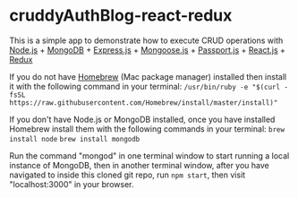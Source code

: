 # cruddyAuthBlog-react-redux

This is a simple app to demonstrate how to execute CRUD operations with <a href="http://nodejs.org/api/synopsis.html">Node.js</a> + <a href="http://docs.mongodb.org">MongoDB</a> + <a href="http://expressjs.com/en/4x/api.html">Express.js</a> + <a href="http://mongoosejs.com/docs/guide.html">Mongoose.js</a> + <a href="http://passportjs.org/docs/overview">Passport.js</a> + <a href="https://facebook.github.io/react/docs/getting-started.html">React.js</a> + <a href="http://redux.js.org/index.html">Redux</a>

If you do not have <a href="http://brew.sh/">Homebrew</a> (Mac package manager) installed then install it with the following command in your terminal:
    `/usr/bin/ruby -e "$(curl -fsSL https://raw.githubusercontent.com/Homebrew/install/master/install)"`

If you don't have Node.js or MongoDB installed, once you have installed Homebrew install them with the following commands in your terminal: 
    `brew install node`
    `brew install mongodb`

Run the command "mongod" in one terminal window to start running a local instance of MongoDB, then in another terminal window, after you have navigated to inside this cloned git repo, run `npm start`, then visit "localhost:3000" in your browser.
